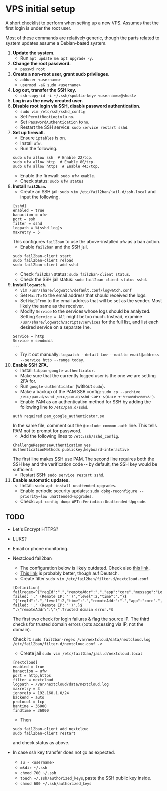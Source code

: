 # VPS initial setup
A short checklist to perform when setting up a new VPS. Assumes that the first login is under the root user.

Most of these commands are relatively generic, though the parts related to system updates assume a Debian-based system.

1. **Update the system.**
    * Run `apt update && apt upgrade -y`.
2. **Change the root password.**
    * `passwd root`
3. **Create a non-root user, grant sudo privileges.**
    * `adduser <username>`
    * `usermod -aG sudo <username>`
4. **Log out, transfer the SSH key.**
    * `ssh-copy-id -i ~/.ssh/<public-key> <username>@<host>`
5. **Log in as the newly created user.**
6. **Disable root login via SSH, disable password authentication.**
    * `sudo vim /etc/ssh/sshd_config`
    * Set `PermitRootLogin` to `no`.
    * Set `PasswordAuthentication` to `no`.
    * Restart the SSH service: `sudo service restart sshd`.
7. **Set up firewall.**
    * Ensure `iptables` is on.
    * Install `ufw`.
    * Run the following.
    ```
    sudo ufw allow ssh  # Enable 22/tcp.
    sudo ufw allow http  # Enable 80/tcp.
    sudo ufw allow https  # Enable 443/tcp.
    ```
    * Enable the firewall: `sudo ufw enable`.
    * Check status: `sudo ufw status`.
8. **Install `fail2ban`.**
    * Create an SSH jail: `sudo vim /etc/fail2ban/jail.d/ssh.local` and input the following.
    ```
    [sshd]
    enabled = true
    banaction = ufw
    port = ssh
    filter = sshd
    logpath = %(sshd_log)s
    maxretry = 5
    ```
    This configures `fail2ban` to use the above-installed `ufw` as a ban action.
    * Enable `fail2ban` and the SSH jail.
    ```
    sudo fail2ban-client start
    sudo fail2ban-client reload
    sudo fail2ban-client add sshd
    ```
    * Check `fail2ban` status: `sudo fail2ban-client status`.
    * Check the SSH jail status: `sudo fail2ban-client status sshd`.
9. **Install `logwatch`.**
    * `vim /usr/share/logwatch/default.conf/logwatch.conf`
    * Set `MailTo` to the email address that should received the logs.
    * Set `MailFrom` to the email address that will be set as the sender. Most likely the same as the receiver.
    * Modify `Service` to the services whose logs should be analyzed. Setting `Service = All` might be too much. Instead, examine `/usr/share/logwatch/scripts/services` for the full list, and list each desired service on a separate line.
    ```
    Service = http
    Service = sendmail
    ...
    ```
    * Try it out manually: `logwatch --detail Low --mailto email@address --service http --range today`.
10. **Enable SSH 2FA.**
    * Install `libpam-google-authenticator`.
    * Make sure that the currently logged user is the one we are setting 2FA for.
    * Run `google-authenticator` (without `sudo`).
    * Make a backup of the PAM SSH config: `sudo cp --archive /etc/pam.d/sshd /etc/pam.d/sshd-COPY-$(date +"%Y%m%d%H%M%S")`.
    * Enable PAM as an authentication method for SSH by adding the following line to `/etc/pam.d/sshd`.
    ```
    auth required pam_google_authenticator.so
    ```
    In the same file, comment out the `@include common-auth` line. This tells PAM not to prompt for password.
    * Add the following lines to `/etc/ssh/sshd_config`.
    ```
    ChallengeResponseAuthentication yes
    AuthenticationMethods publickey,keyboard-interactive
    ```
    The first line makes SSH use PAM. The second line requires both the SSH key and the verification code -- by default, the SSH key would be sufficient.
    * Restart SSH: `sudo service restart sshd`.
11. **Enable automatic updates.**
    * Install: `sudo apt install unattended-upgrades`.
    * Enable periodic security updates: `sudo dpkg-reconfigure --priority=low unattended-upgrades`.
    * Check: `apt-config dump APT::Periodic::Unattended-Upgrade`.


## TODO
* Let's Encrypt HTTPS?
* LUKS?
* Email or phone monitoring.
* Nextcloud fail2ban 
    * The configuration below is likely outdated. Check also [this link](https://help.nextcloud.com/t/fail2ban-nextclouds-log-expression-chaged/59481).
    * [This link](https://www.c-rieger.de/nextcloud-installationsanleitung/) is probably better, though auf Deutsch.
    * Create filter `sudo vim /etc/fail2ban/filter.d/nextcloud.conf`
    ```
    [Definition]
    failregex=^{"reqId":".","remoteAddr":".","app":"core","message":"Login failed: '.' (Remote IP: '')","level":2,"time":"."}$
    ^{"reqId":".","level":2,"time":".","remoteAddr":".","app":"core".","message":"Login failed: '.' (Remote IP: '')".}$
    ^.\"remoteAddr\":\"\".Trusted domain error.*$
    ```
    The first two check for login failures & flag the source IP. The third checks for trusted domain errors (bots accessing via IP, not the domain).

    Check it: `sudo fail2ban-regex /var/nextcloud/data/nextcloud.log /etc/fail2ban/filter.d/nextcloud.conf -v`
    * Create jail `sudo vim /etc/fail2ban/jail.d/nextcloud.local`
    ```
    [nextcloud]
    enabled = true
    banaction = ufw
    port = http,https
    filter = nextcloud
    logpath = /var/nextcloud/data/nextcloud.log
    maxretry = 3
    ignoreip = 192.168.1.0/24
    backend = auto
    protocol = tcp
    bantime = 36000
    findtime = 36000
    ```
    * Then
    ```
    sudo fail2ban-client add nextcloud
    sudo fail2ban-client restart
    ```
    and check status as above.
* In case ssh key transfer does not go as expected.
    * `su - <username>`
    * `mkdir ~/.ssh`
    * `chmod 700 ~/.ssh`
    * `touch ~/.ssh/authorized_keys`, paste the SSH public key inside.
    * `chmod 600 ~/.ssh/authorized_keys`
